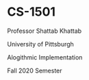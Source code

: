 # CS-1501 
Professor Shattab Khattab

University of Pittsburgh

Alogithmic Implementation

Fall 2020 Semester 
